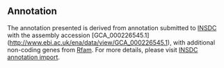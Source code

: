 
Annotation
----------

The annotation presented is derived from annotation submitted to
[INSDC](http://www.insdc.org) with the assembly accession [GCA\_000226545.1]
(http://www.ebi.ac.uk/ena/data/view/GCA_000226545.1),
with additional non-coding genes from
[Rfam](http://rfam.xfam.org/). For more details, please visit [INSDC
annotation import](http://ensemblgenomes.org/info/data/insdc_annotation).
